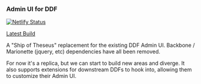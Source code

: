### Admin UI for DDF

[![Netlify Status](https://api.netlify.com/api/v1/badges/185de625-2a2a-42c6-925d-e6896f1238d2/deploy-status)](https://app.netlify.com/sites/modest-kirch-4025c1/deploys)

[Latest Build](https://modest-kirch-4025c1.netlify.app/)

A "Ship of Theseus" replacement for the existing DDF Admin UI. Backbone / Marionette (jquery, etc) dependencies have all been removed.

For now it's a replica, but we can start to build new areas and diverge. It also supports extensions for downstream DDFs to hook into, allowing them to customize their Admin UI.
